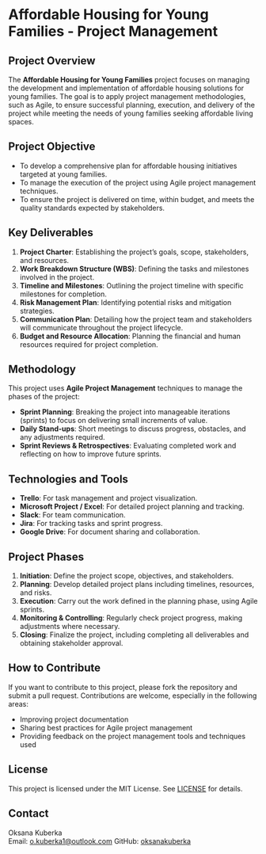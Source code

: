 # Affordable Housing for Young Families - Project Management

## Project Overview

The **Affordable Housing for Young Families** project focuses on managing the development and implementation of affordable housing solutions for young families. The goal is to apply project management methodologies, such as Agile, to ensure successful planning, execution, and delivery of the project while meeting the needs of young families seeking affordable living spaces.

## Project Objective

- To develop a comprehensive plan for affordable housing initiatives targeted at young families.
- To manage the execution of the project using Agile project management techniques.
- To ensure the project is delivered on time, within budget, and meets the quality standards expected by stakeholders.

## Key Deliverables

1. **Project Charter**: Establishing the project’s goals, scope, stakeholders, and resources.
2. **Work Breakdown Structure (WBS)**: Defining the tasks and milestones involved in the project.
3. **Timeline and Milestones**: Outlining the project timeline with specific milestones for completion.
4. **Risk Management Plan**: Identifying potential risks and mitigation strategies.
5. **Communication Plan**: Detailing how the project team and stakeholders will communicate throughout the project lifecycle.
6. **Budget and Resource Allocation**: Planning the financial and human resources required for project completion.

## Methodology

This project uses **Agile Project Management** techniques to manage the phases of the project:
- **Sprint Planning**: Breaking the project into manageable iterations (sprints) to focus on delivering small increments of value.
- **Daily Stand-ups**: Short meetings to discuss progress, obstacles, and any adjustments required.
- **Sprint Reviews & Retrospectives**: Evaluating completed work and reflecting on how to improve future sprints.

## Technologies and Tools

- **Trello**: For task management and project visualization.
- **Microsoft Project / Excel**: For detailed project planning and tracking.
- **Slack**: For team communication.
- **Jira**: For tracking tasks and sprint progress.
- **Google Drive**: For document sharing and collaboration.

## Project Phases

1. **Initiation**: Define the project scope, objectives, and stakeholders.
2. **Planning**: Develop detailed project plans including timelines, resources, and risks.
3. **Execution**: Carry out the work defined in the planning phase, using Agile sprints.
4. **Monitoring & Controlling**: Regularly check project progress, making adjustments where necessary.
5. **Closing**: Finalize the project, including completing all deliverables and obtaining stakeholder approval.

## How to Contribute

If you want to contribute to this project, please fork the repository and submit a pull request. Contributions are welcome, especially in the following areas:
- Improving project documentation
- Sharing best practices for Agile project management
- Providing feedback on the project management tools and techniques used

## License

This project is licensed under the MIT License. See [LICENSE](LICENSE) for details.

## Contact

Oksana Kuberka  
Email: o.kuberka1@outlook.com
GitHub: [oksanakuberka](https://github.com/oksanakuberka)
